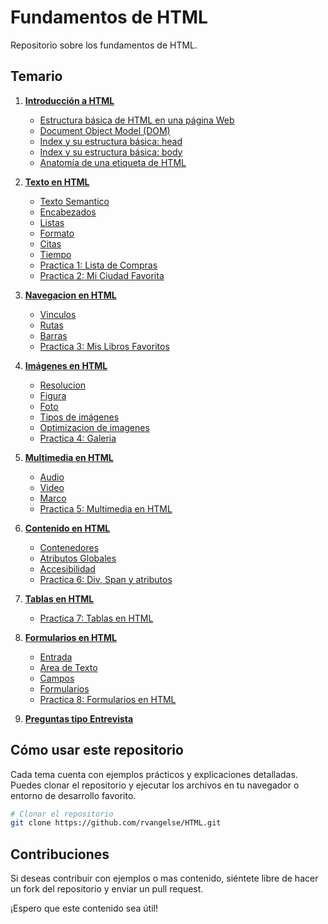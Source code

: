 # Fundamentos de HTML

Repositorio sobre los fundamentos de HTML.  

## Temario

1. [**Introducción a HTML**](intro.md)  
   - [Estructura básica de HTML en una página Web](intro.md#estructura-básica-de-html-en-una-página-web) 
   - [Document Object Model (DOM)](intro.md#document-object-model-dom) 
   - [Index y su estructura básica: head](intro.md#index-y-su-estructura-básica-head)
   - [Index y su estructura básica: body](intro.md#index-y-su-estructura-básica-body)
   - [Anatomía de una etiqueta de HTML](intro.md#anatomía-de-una-etiqueta-de-html)

2. [**Texto en HTML**](texto.md)  
   - [Texto Semantico](texto.md#texto-semantico)  
   - [Encabezados](texto.md#encabezados)
   - [Listas](texto.md#listas)  
   - [Formato](texto.md#formato)
   - [Citas](texto.md#citas)
   - [Tiempo](texto.md#tiempo)
   - [Practica 1: Lista de Compras](texto.md#practica-1-lista-de-compras)
   - [Practica 2: Mi Ciudad Favorita](texto.md#practica-2-mi-ciudad-favorita)

3. [**Navegacion en HTML**](navegacion.md)  
   - [Vinculos](navegacion.md#vinculos) 
   - [Rutas](navegacion.md#rutas)  
   - [Barras](navegacion.md#barras)
   - [Practica 3: Mis Libros Favoritos](navegacion.md#practica-3-mis-libros-favoritos)

4. [**Imágenes en HTML**](imagenes.md)
   - [Resolucion](imagenes.md#resolucion)
   - [Figura](imagenes.md#figura)
   - [Foto](imagenes.md#foto)
   - [Tipos de imágenes](imagenes.md#tipos-de-imágenes) 
   - [Optimizacion de imagenes](imagenes.md#optimizacion-de-imagenes)
   - [Practica 4: Galeria](imagenes.md#practica-4-galeria)

5. [**Multimedia en HTML**](multimedia.md)  
   - [Audio](multimedia.md#audio) 
   - [Video](multimedia.md#video)
   - [Marco](multimedia.md#marco)
   - [Practica 5: Multimedia en HTML](multimedia.md#practica-5-multimedia-en-html)

6. [**Contenido en HTML**](contenido.md)  
   - [Contenedores](contenido.md#contenedores)  
   - [Atributos Globales](contenido.md#atributos-globales) 
   - [Accesibilidad](contenido.md#accesibilidad)
   - [Practica 6: Div, Span y atributos](contenido.md#practica-6-div-span-y-atributos)

7. [**Tablas en HTML**](tablas.md)
   - [Practica 7: Tablas en HTML](tablas.md#practica-7-tablas-en-html)

8. [**Formularios en HTML**](formularios.md)
   - [Entrada](formularios.md#entrada)
   - [Area de Texto](formularios.md#area-de-texto)
   - [Campos](formularios.md#campos)
   - [Formularios](formularios.md#formularios-1)
   - [Practica 8: Formularios en HTML](formularios.md#practica-8-formularios-en-html)

9. [**Preguntas tipo Entrevista**](preguntas.md)

## Cómo usar este repositorio

Cada tema cuenta con ejemplos prácticos y explicaciones detalladas. Puedes clonar el repositorio y ejecutar los archivos en tu navegador o entorno de desarrollo favorito.

```sh
# Clonar el repositorio
git clone https://github.com/rvangelse/HTML.git

```

## Contribuciones

Si deseas contribuir con ejemplos o mas contenido, siéntete libre de hacer un fork del repositorio y enviar un pull request.

¡Espero que este contenido sea útil! 

